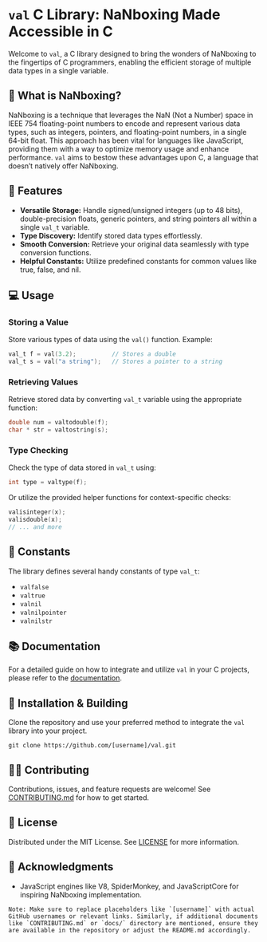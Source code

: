 # `val` C Library: NaNboxing Made Accessible in C

Welcome to `val`, a C library designed to bring the wonders of NaNboxing to the fingertips of C programmers, enabling the efficient storage of multiple data types in a single variable.

## 🧰 What is NaNboxing?

NaNboxing is a technique that leverages the NaN (Not a Number) space in IEEE 754 floating-point numbers to encode and represent various data types, such as integers, pointers, and floating-point numbers, in a single 64-bit float. This approach has been vital for languages like JavaScript, providing them with a way to optimize memory usage and enhance performance. `val` aims to bestow these advantages upon C, a language that doesn’t natively offer NaNboxing.

## 🚀 Features

- **Versatile Storage:** Handle signed/unsigned integers (up to 48 bits), double-precision floats, generic pointers, and string pointers all within a single `val_t` variable.
- **Type Discovery:** Identify stored data types effortlessly.
- **Smooth Conversion:** Retrieve your original data seamlessly with type conversion functions.
- **Helpful Constants:** Utilize predefined constants for common values like true, false, and nil.

## 💻 Usage

### Storing a Value

Store various types of data using the `val()` function. Example:

```c
val_t f = val(3.2);          // Stores a double
val_t s = val("a string");   // Stores a pointer to a string
```

### Retrieving Values

Retrieve stored data by converting `val_t` variable using the appropriate function:

```c
double num = valtodouble(f);
char * str = valtostring(s);
```

### Type Checking

Check the type of data stored in `val_t` using:

```c
int type = valtype(f);
```

Or utilize the provided helper functions for context-specific checks:

```c
valisinteger(x);
valisdouble(x);
// ... and more
```

## 🧪 Constants

The library defines several handy constants of type `val_t`:

- `valfalse`
- `valtrue`
- `valnil`
- `valnilpointer`
- `valnilstr`

## 📚 Documentation

For a detailed guide on how to integrate and utilize `val` in your C projects, please refer to the [documentation](docs/).

## 🔧 Installation & Building

Clone the repository and use your preferred method to integrate the `val` library into your project. 

```shell
git clone https://github.com/[username]/val.git
```

## 🙋‍♂️ Contributing

Contributions, issues, and feature requests are welcome! See [CONTRIBUTING.md](CONTRIBUTING.md) for how to get started.

## 📜 License

Distributed under the MIT License. See [LICENSE](LICENSE) for more information.

## 🤝 Acknowledgments

- JavaScript engines like V8, SpiderMonkey, and JavaScriptCore for inspiring NaNboxing implementation.
```
Note: Make sure to replace placeholders like `[username]` with actual GitHub usernames or relevant links. Similarly, if additional documents like `CONTRIBUTING.md` or `docs/` directory are mentioned, ensure they are available in the repository or adjust the README.md accordingly.
